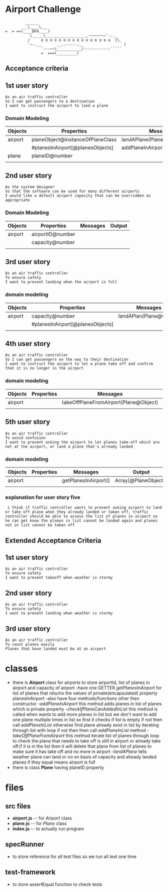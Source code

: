 Airport Challenge
=================

```
         ______
        __\____\___
=  = ==(____DFA____)
           \_____\__________________,-~~~~~~~`-.._
          /     o o o o o o o o o o o o o o o o  |\_
          `~-.__       __..----..__                  )
                `---~~\___________/------------`````
                =  ===(_________)

```


Acceptance criteria
-------------------

## 1st user story
```
As an air traffic controller
So I can get passengers to a destination
I want to instruct the airport to land a plane
```
### Domain Modeling

| Objects    |  Properties                         |     Messages                             | Output      |
|------------|-------------------------------------|------------------------------------------|-------------|
|airport     |planeObject@instanceOfPlaneClass     |landAPlane(Plane@Object)                  |             |
|            |#planesInAirport[@planesObjects]     |addPlaneInAirport(Plane@Object)           |             |
|plane       |planeID@number                       |                                          |             |
|            |                                     |                                          |             |

## 2nd user story
```
As the system designer
So that the software can be used for many different airports
I would like a default airport capacity that can be overridden as appropriate
```
### Domain Modeling

| Objects    |  Properties        |     Messages   | Output      |
|------------|--------------------|----------------|-------------|
|airport     |airportID@number    |                |             |
|            |capacity@number     |                |             |
|            |                    |                |             |

## 3rd user story
```
As an air traffic controller
To ensure safety
I want to prevent landing when the airport is full
```
### domain modeling
| Objects    |  Properties                         |     Messages             | Output      |
|------------|-------------------------------------|--------------------------|-------------|
|airport     |capacity@number                      |landAPlan(Plane@Object)   |             |
|            |#planesInAirport[@planesObjects]     |                          |             |
|            |                                     |                          |             |


## 4th user story
```
As an air traffic controller
So I can get passengers on the way to their destination
I want to instruct the airport to let a plane take off and confirm that it is no longer in the airport
```
### domain modeling
| Objects    |  Properties                         |     Messages                         | Output        |
|------------|-------------------------------------|--------------------------------------|---------------|
|airport     |                                     |takeOffPlaneFromAirport(Plane@Object) |message@String |
|            |                                     |                                      |               |

## 5th user story
```
As an air traffic controller
To avoid confusion
I want to prevent asking the airport to let planes take-off which are not at the airport, or land a plane that's already landed
```
### domain modeling
| Objects    |  Properties                         |     Messages                         | Output              |
|------------|-------------------------------------|--------------------------------------|---------------------|
|airport     |                                     |getPlanesInAirport()                  |Array[@PlaneObjects] |
|            |                                     |                                      |                     |
### explanation for user story five
```
 i think if traffic controller wants to prevent asking airport to land or take off plane when they already landed or taken off, traffic controller should be able to access the list of planes in airport so he can get know the planes in list cannot be landed again and planes not in list cannot be taken off
 ```

Extended Acceptance Criteria
----------------------------

## 1st user story
```
As an air traffic controller
To ensure safety
I want to prevent takeoff when weather is stormy
```
## 2nd user story
```
As an air traffic controller
To ensure safety
I want to prevent landing when weather is stormy
```
## 3rd user story
```
As an air traffic controller
To count planes easily
Planes that have landed must be at an airport
```


# classes
- there is **Airport** class for airports to store airportId, list of planes in airport and capacity of airport
-have one GETTER *getPlanesInAirport* for list of planes that returns the values of private(encapsulated) property planesInAirport
-also have four methods/functions other then constructor
-*addPlaneInAirport* this method adds planes in list of planes which is private property
-*checkIfPlaneCanAddedInList* this method is called when wants to add more planes in list but we don't want to add one plane multiple times in list so first it checks if list is empty if not then call *addPlaneInList* otherwise find plane already exist in list by iterating through list with loop if not then then call *addPlaneInList* method
-*takeOffPlaneFromAirport* this method iterate list of planes through loop to check the plane that needs to take off is still in airport or already take off.if it is in the list then it will delete that plane from list of planes to make sure it has take off and no more in airport
-*landAPlane* tells weather plane can land or no on basis of capacity and already landed planes if they equal means airport is full
- there is class **Plane** having planeID property

# files
## src files
- **airport.js** -- for *Airport* class
- **plane.js** -- for *Plane* class
- **index.js** -- to actually run program


## specRunner
- to store reference for all test files so we run all test one time

## test-framework
- to store assertEqual function to check tests